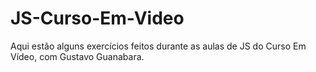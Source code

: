 # JS-Curso-Em-Video
Aqui estão alguns exercícios feitos durante as aulas de JS do Curso Em Vídeo, com Gustavo Guanabara.
